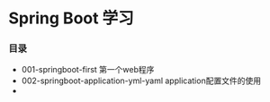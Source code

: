 # Spring Boot 学习

### 目录

- 001-springboot-first 第一个web程序
- 002-springboot-application-yml-yaml application配置文件的使用
- 
